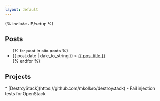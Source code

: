 ```yaml
---
layout: default
---
```

{% include JB/setup %}


<h2>Posts</h2>
<ul class="posts">
  {% for post in site.posts %}
    <li><span>{{ post.date | date_to_string }}</span> &raquo; <a href="{{ BASE_PATH }}{{ post.url }}">{{ post.title }}</a></li>
  {% endfor %}
</ul>

<h2>Projects</h2>
* [DestroyStack](https://github.com/mkollaro/destroystack) - Fail injection
   tests for OpenStack

